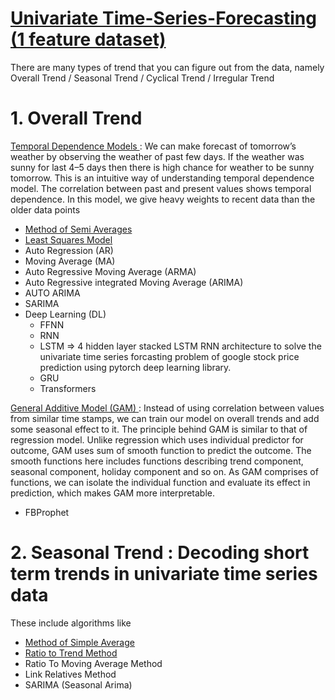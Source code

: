 # <ins> Univariate Time-Series-Forecasting (1 feature dataset) </ins>

There are many types of trend that you can figure out from the data, namely Overall Trend / Seasonal Trend / Cyclical Trend / Irregular Trend

# 1. Overall Trend

<ins> Temporal Dependence Models </ins> : We can make forecast of tomorrow’s weather by observing the weather of past few days. If the weather was sunny for last 4–5 days then there is high chance for weather to be sunny tomorrow. This is an intuitive way of understanding temporal dependence model. The correlation between past and present values shows temporal dependence. In this model, we give heavy weights to recent data than the older data points

- [Method of Semi Averages](https://github.com/khetansarvesh/Time-Series-Modelling/blob/main/univariate_time_series/Semi%20Average%20Model.pdf)
- [Least Squares Model](https://github.com/khetansarvesh/Time-Series-Modelling/blob/main/univariate_time_series/Least%20Squares%20Model.pdf)
- Auto Regression (AR)
- Moving Average (MA)
- Auto Regressive Moving Average (ARMA)
- Auto Regressive integrated Moving Average (ARIMA)
- AUTO ARIMA
- SARIMA
- Deep Learning (DL)
    - FFNN
    - RNN
    - LSTM => 4 hidden layer stacked LSTM RNN architecture to solve the univariate time series forcasting problem of google stock price prediction using pytorch deep learning library.
    - GRU
    - Transformers 

<ins> General Additive Model (GAM) </ins> : Instead of using correlation between values from similar time stamps, we can train our model on overall trends and add some seasonal effect to it. The principle behind GAM is similar to that of regression model. Unlike regression which uses individual predictor for outcome, GAM uses sum of smooth function to predict the outcome. The smooth functions here includes functions describing trend component, seasonal component, holiday component and so on. As GAM comprises of functions, we can isolate the individual function and evaluate its effect in prediction, which makes GAM more interpretable.

- FBProphet




# 2. Seasonal Trend : Decoding short term trends in univariate time series data
These include algorithms like 
- [Method of Simple Average](https://github.com/khetansarvesh/Time-Series-Modelling/blob/main/univariate_time_series/seasonal_trend/Simple%20Average.pdf)
- [Ratio to Trend Method](https://github.com/khetansarvesh/Time-Series-Modelling/blob/main/univariate_time_series/seasonal_trend/Ratio%20To%20Trend.pdf)
- Ratio To Moving Average Method
- Link Relatives Method
- SARIMA (Seasonal Arima)
